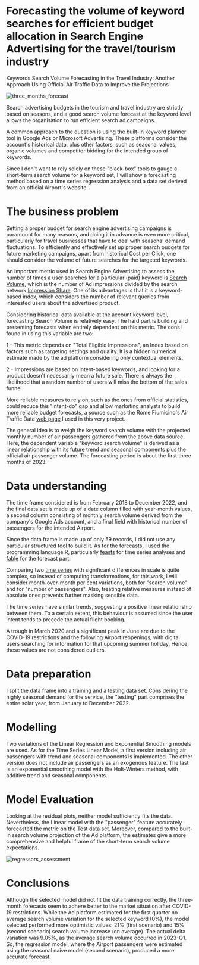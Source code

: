 # Forecasting the volume of keyword searches for efficient budget allocation in Search Engine Advertising for the travel/tourism industry

Keywords Search Volume Forecasting in the Travel Industry: Another Approach Using Official Air Traffic Data to Improve the Projections

![three_months_forecast](https://github.com/EdoardoMonteleoni/keyword-search-volume-forecast/assets/105068746/0e271594-8eee-4ae1-8268-a8f27e002bff)

Search advertising budgets in the tourism and travel industry are strictly based on seasons, and a good search volume forecast at the keyword level allows the organisation to run efficient search ad campaigns.

A common approach to the question is using the built-in keyword planner tool in Google Ads or Microsoft Advertising. These platforms consider the account's historical data, plus other factors, such as seasonal values, organic volumes and competitor bidding for the intended group of keywords.

Since I don't want to rely solely on these "black-box" tools to gauge a short-term search volume for a keyword set, I will show a forecasting method based on a time series regression analysis and a data set derived from an official Airport's website.

# The business problem

Setting a proper budget for search engine advertising campaigns is paramount for many reasons, and doing it in advance is even more critical, particularly for travel businesses that have to deal with seasonal demand fluctuations. To efficiently and effectively set up proper search budgets for future marketing campaigns, apart from historical Cost per Click, one should consider the volume of future searches for the targeted keywords.

An important metric used in Search Engine Advertising to assess the number of times a user searches for a particular (paid) keyword is [Search Volume](https://adalysis.com/blog/ppc-kpi-monitoring-how-to-diagnose-changes-to-your-impression-search-volume), which is the number of Ad impressions divided by the search network [Impression Share](https://adalysis.com/blog/ppc-kpi-monitoring-how-to-diagnose-changes-to-your-impression-search-volume).
One of its advantages is that it is a keyword-based index, which considers the number of relevant queries from interested users about the advertised product.

Considering historical data available at the account keyword level, forecasting Search Volume is relatively easy. The hard part is building and presenting forecasts when entirely dependent on this metric. The cons I found in using this variable are two:

1 -  This metric depends on "Total Eligible Impressions", an 
Index based on factors such as targeting settings and quality. It is a hidden numerical estimate made by the ad platform considering only contextual elements.

2 - Impressions are based on intent-based keywords, and looking for a product doesn't necessarily mean a future sale. There is always the likelihood that a random number of users will miss the bottom of the sales funnel.

More reliable measures to rely on, such as the ones from official statistics, could reduce this "intent-do" gap and allow marketing analysts to build more reliable budget forecasts, a source such as the Rome Fiumicino's Air Traffic Data [web page](https://www.adr.it/web/aeroporti-di-roma-en/bsn-traffic-data?p_p_id=it_adr_trafficdata_web_portlet_TrafficDataWebPortlet&p_p_lifecycle=0&p_p_state=normal&p_p_mode=view&_it_adr_trafficdata_web_portlet_TrafficDataWebPortlet_dataRif=202312&_it_adr_trafficdata_web_portlet_TrafficDataWebPortlet_tabs1=FCO) I used in this very project.

The general idea is to weigh the keyword search volume with the projected monthly number of air passengers gathered from the above data source. Here, the dependent variable "keyword search volume" is derived as a linear relationship with its future trend and seasonal components plus the official air passenger volume. The forecasting period is about the first three months of 2023.

# Data understanding

The time frame considered is from February 2018 to December 2022, and the final data set is made up of a date column filled with year-month values, a second column consisting of monthly search volume derived from the company's Google Ads account, and a final field with historical number of passengers for the intended Airport. 

Since the data frame is made up of only 59 records,  I did not use any particular structured tool to build it. As for the forecasts, I used the programming language R, particularly [feasts](https://feasts.tidyverts.org/) for time series analyses and [fable](https://fable.tidyverts.org/) for the forecast part.

Comparing two [time series](Search_vs_passengers_variation.pdf) with significant differences in scale is quite complex, so instead of computing transformations, for this work, I will consider month-over-month per cent variations, both for "search volume" and for "number of passengers". Also, treating relative measures instead of absolute ones prevents further masking sensible data.

The time series have similar trends, suggesting a positive linear relationship between them. To a certain extent, this behaviour is assumed since the user intent tends to precede the actual flight booking. 

A trough in March 2020 and a significant peak in June are due to the COVID-19 restrictions and the following Airport reopenings, 
with digital users searching for information for that upcoming summer holiday. Hence, these values are not considered outliers.

# Data preparation

I split the data frame into a training and a testing data set. Considering the highly seasonal demand for the service, the "testing" part comprises the entire solar year, from January to December 2022.

# Modelling

Two variations of the Linear Regression and Exponential Smoothing models are used. 
As for the Time Series Linear Model, a first version including air passengers with trend and seasonal components is implemented. The other version does not include air passengers as an exogenous feature.
The last is an exponential smoothing model with the Holt-Winters method, with additive trend and seasonal components.

 
# Model Evaluation

Looking at the residual plots, neither model sufficiently fits the data. Nevertheless, the Linear model with the "passenger" feature accurately forecasted the metric on the Test data set. Moreover, compared to the built-in search volume projection of the Ad platform, the estimates give a more comprehensive and helpful frame of the short-term search volume expectations.

![regressors_assessment](https://github.com/EdoardoMonteleoni/keyword-search-volume-forecast/assets/105068746/9263b661-4810-4cac-95c9-00cf813ce94a)

# Conclusions

Although the selected model did not fit the data training correctly, the three-month forecasts seem to adhere better to the market situation after COVID-19 restrictions. 
While the Ad platform estimated for the first quarter no average search volume variation for the selected keyword (0%), the model selected performed more optimistic values: 21% (first scenario) and 15% (second scenario) search volume increase (on average). The actual delta variation was 9.05%, as the average search volume occurred in 2023-Q1. So, the regression model, where the Airport passengers were estimated using the seasonal naive model (second scenario), produced a more accurate forecast.


